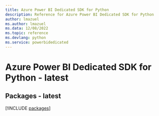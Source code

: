```yaml
---
title: Azure Power BI Dedicated SDK for Python
description: Reference for Azure Power BI Dedicated SDK for Python
author: lmazuel
ms.author: lmazuel
ms.data: 12/08/2022
ms.topic: reference
ms.devlang: python
ms.service: powerbidedicated
---
```

# Azure Power BI Dedicated SDK for Python - latest
## Packages - latest
[!INCLUDE [packages](power-bi-dedicated-index.md)]